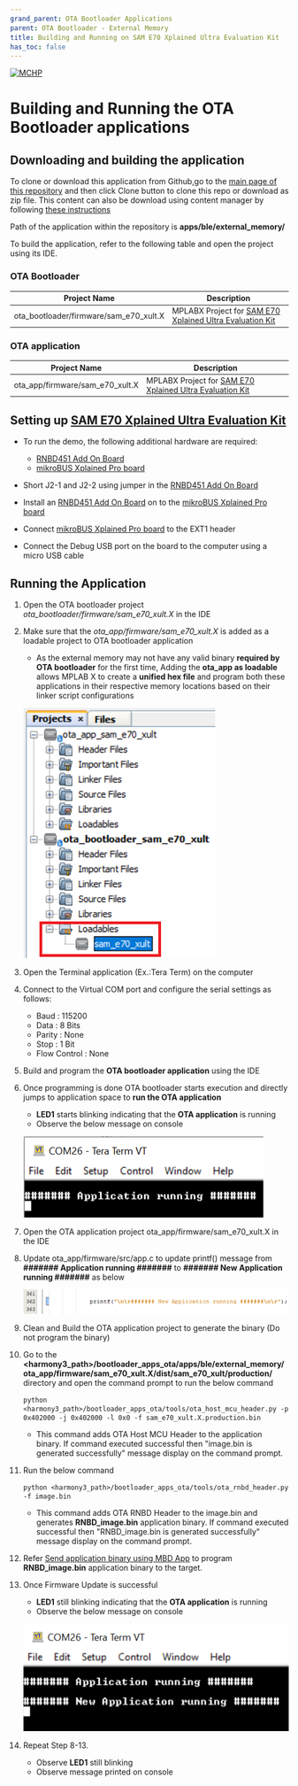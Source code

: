 ```yaml
---
grand_parent: OTA Bootloader Applications
parent: OTA Bootloader - External Memory
title: Building and Running on SAM E70 Xplained Ultra Evaluation Kit
has_toc: false
---
```


[![MCHP](https://www.microchip.com/ResourcePackages/Microchip/assets/dist/images/logo.png)](https://www.microchip.com)

# Building and Running the OTA Bootloader applications

## Downloading and building the application

To clone or download this application from Github,go to the [main page of this repository](https://github.com/Microchip-MPLAB-Harmony/bootloader_apps_ota) and then click Clone button to clone this repo or download as zip file. This content can also be download using content manager by following [these instructions](https://github.com/Microchip-MPLAB-Harmony/contentmanager/wiki)

Path of the application within the repository is **apps/ble/external_memory/**

To build the application, refer to the following table and open the project using its IDE.

### OTA Bootloader

| Project Name      | Description                                    |
| ----------------- | ---------------------------------------------- |
| ota_bootloader/firmware/sam_e70_xult.X    | MPLABX Project for [SAM E70 Xplained Ultra Evaluation Kit](https://www.microchip.com/DevelopmentTools/ProductDetails/PartNO/DM320113)|


### OTA application

| Project Name      | Description                                    |
| ----------------- | ---------------------------------------------- |
| ota_app/firmware/sam_e70_xult.X    | MPLABX Project for [SAM E70 Xplained Ultra Evaluation Kit](https://www.microchip.com/DevelopmentTools/ProductDetails/PartNO/DM320113)|

## Setting up [SAM E70 Xplained Ultra Evaluation Kit](https://www.microchip.com/DevelopmentTools/ProductDetails/PartNO/DM320113)
- To run the demo, the following additional hardware are required:
  - [RNBD451 Add On Board](https://www.microchip.com/en-us/development-tool/ev25f14a)
  - [mikroBUS Xplained Pro board](https://www.microchip.com/developmenttools/ProductDetails/ATMBUSADAPTER-XPRO)

- Short J2-1 and J2-2 using jumper in the [RNBD451 Add On Board](https://www.microchip.com/en-us/development-tool/ev25f14a)
- Install an [RNBD451 Add On Board](https://www.microchip.com/en-us/development-tool/ev25f14a) on to the [mikroBUS Xplained Pro board](https://www.microchip.com/developmenttools/ProductDetails/ATMBUSADAPTER-XPRO)
- Connect [mikroBUS Xplained Pro board](https://www.microchip.com/developmenttools/ProductDetails/ATMBUSADAPTER-XPRO) to the EXT1 header
- Connect the Debug USB port on the board to the computer using a micro USB cable

## Running the Application

1. Open the OTA bootloader project *ota_bootloader/firmware/sam_e70_xult.X* in the IDE

2. Make sure that the *ota_app/firmware/sam_e70_xult.X* is added as a loadable project to OTA bootloader application
    - As the external memory may not have any valid binary **required by OTA bootloader** for the first time, Adding the **ota_app as loadable** allows MPLAB X to create a **unified hex file** and program both these applications in their respective memory locations based on their linker script configurations

    ![mplab_loadable_sam_e70_xult](images/mplab_loadable_sam_e70_xult.png)

3. Open the Terminal application (Ex.:Tera Term) on the computer
4. Connect to the Virtual COM port and configure the serial settings as follows:
    - Baud : 115200
    - Data : 8 Bits
    - Parity : None
    - Stop : 1 Bit
    - Flow Control : None

5. Build and program the **OTA bootloader application** using the IDE

6. Once programming is done OTA bootloader starts execution and directly jumps to application space to **run the OTA application**
    - **LED1** starts blinking indicating that the **OTA application** is running
	- Observe the below message on console

    ![console_output1](images/console_output1.png)

7. Open the OTA application project ota_app/firmware/sam_e70_xult.X in the IDE

8. Update ota_app/firmware/src/app.c to update printf() message from **####### Application running #######** to **####### New Application running #######** as below

    ![app_source](images/app_source.png)

9. Clean and Build the OTA application project to generate the binary (Do not program the binary)

10. Go to the **\<harmony3_path\>/bootloader_apps_ota/apps/ble/external_memory/ota_app/firmware/sam_e70_xult.X/dist/sam_e70_xult/production/** directory and open the command prompt to run the below command

        python <harmony3_path>/bootloader_apps_ota/tools/ota_host_mcu_header.py -p 0x402000 -j 0x402000 -l 0x0 -f sam_e70_xult.X.production.bin

    - This command adds OTA Host MCU Header to the application binary. If command executed successful then "image.bin is generated successfully" message display on the command prompt.

11. Run the below command

        python <harmony3_path>/bootloader_apps_ota/tools/ota_rnbd_header.py -f image.bin

    - This command adds OTA RNBD Header to the image.bin and generates **RNBD_image.bin** application binary. If command executed successful then "RNBD_image.bin is generated successfully" message display on the command prompt.

12. Refer [Send application binary using MBD App](../../docs/readme_ota_app.md) to program **RNBD_image.bin** application binary to the target.

13. Once Firmware Update is successful
    - **LED1** still blinking indicating that the **OTA application** is running
	- Observe the below message on console

    ![console_output2](images/console_output2.png)

13. Repeat Step 8-13.
    - Observe **LED1** still blinking
	- Observe message printed on console
